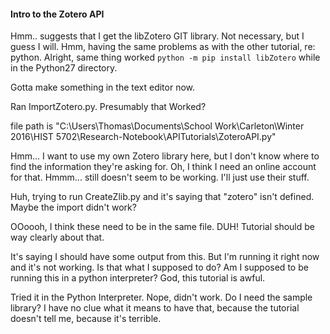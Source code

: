 #### Intro to the Zotero API

Hmm.. suggests that I get the libZotero GIT library. Not necessary, but I guess I will. Hmm, having the same problems as with the other tutorial, re: python. Alright, same thing worked `python -m pip install libZotero` while in the Python27 directory.

Gotta make something in the text editor now.

Ran ImportZotero.py. Presumably that Worked?

file path is "C:\Users\Thomas\Documents\School Work\Carleton\Winter 2016\HIST 5702\Research-Notebook\APITutorials\ZoteroAPI.py"

Hmm... I want to use my own Zotero library here, but I don't know where to find the information they're asking for. Oh, I think I need an online account for that. Hmmm... still doesn't seem to be working. I'll just use their stuff.

Huh, trying to run CreateZlib.py and it's saying that "zotero" isn't defined. Maybe the import didn't work?

OOoooh, I think these need to be in the same file. DUH! Tutorial should be way clearly about that.

It's saying I should have some output from this. But I'm running it right now and it's not working. Is that what I supposed to do? Am I supposed to be running this in a python interpreter? God, this tutorial is awful.

Tried it in the Python Interpreter. Nope, didn't work. Do I need the sample library? I have no clue what it means to have that, because the tutorial doesn't tell me, because it's terrible.
